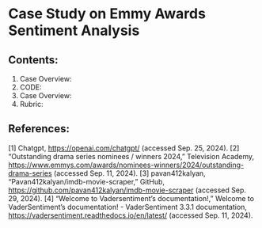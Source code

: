 # Case Study on Emmy Awards Sentiment Analysis
## Contents:
1. Case Overview:
2. CODE:
3. Case Overview:
4. Rubric: 

## References:
[1] Chatgpt, https://openai.com/chatgpt/ (accessed Sep. 25, 2024).
[2] “Outstanding drama series nominees / winners 2024,” Television Academy, https://www.emmys.com/awards/nominees-winners/2024/outstanding-drama-series (accessed Sep. 11, 2024).
[3] pavan412kalyan, “Pavan412kalyan/imdb-movie-scraper,” GitHub, https://github.com/pavan412kalyan/imdb-movie-scraper (accessed Sep. 29, 2024).
[4] “Welcome to Vadersentiment’s documentation!,” Welcome to VaderSentiment’s
documentation! - VaderSentiment 3.3.1 documentation,
https://vadersentiment.readthedocs.io/en/latest/ (accessed Sep. 11, 2024).
